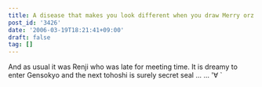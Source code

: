 ```yaml
---
title: A disease that makes you look different when you draw Merry orz
post_id: '3426'
date: '2006-03-19T18:21:41+09:00'
draft: false
tag: []
---
```


And as usual it was Renji who was late for meeting time. It is dreamy to enter Gensokyo and the next tohoshi is surely secret seal ... ... '∀ `